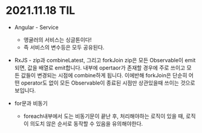 # 2021.11.18 TIL

- Angular - Service

  - 앵귤러의 서비스는 싱글톤이다!
  - 즉 서비스의 변수등은 모두 공유된다.

- RxJS - zip과 combineLatest, 그리고 forkJoin
  zip은 모든 Observable이 emit되면, 값을 배열로 emit합니다. 내부에 opertaor가 존재할 경우에 주로 쓰이고 모든 값들이 변경되는 시점에 combine하게 됩니다.
  이에반해 forkJoin은 단순히 어떤 operator도 없이 모든 Observable이 종료된 시점만 상관있을때 쓰이는 것으로 보입니다.

- for문과 비동기
  - foreach내부에서 도는 비동기문이 끝난 후, 처리해야하는 로직이 있을 때, 로직이 의도치 않은 순서로 동작할 수 있음을 유의해야한다.
